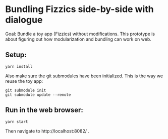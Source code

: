 # Bundling Fizzics side-by-side with dialogue

Goal: Bundle a toy app (Fizzics) without modifications. This prototype
is about figuring out how modularization and bundling can work on web.

## Setup:

    yarn install

Also make sure the git submodules have been initialized. This is the
way we reuse the toy app:

    git submodule init
    git submodule update --remote

## Run in the web browser:

    yarn start

Then navigate to http://localhost:8082/ .
